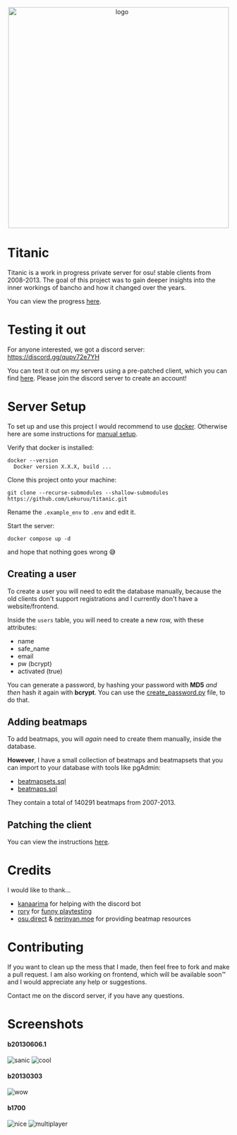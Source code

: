 
<p align="center">
  <img width="500" alt="logo" src="https://raw.githubusercontent.com/Lekuruu/titanic/main/.github/logo/logo_medium.png">
</p>

# Titanic

Titanic is a work in progress private server for osu! stable clients from 2008-2013.
The goal of this project was to gain deeper insights into the inner workings of bancho and how it changed over the years.

You can view the progress [here](https://github.com/users/osuTitanic/projects/2).

# Testing it out

For anyone interested, we got a discord server: https://discord.gg/qupv72e7YH

You can test it out on my servers using a pre-patched client, which you can find [here](https://github.com/osuTitanic/clients). Please join the discord server to create an account!

# Server Setup

To set up and use this project I would recommend to use [docker](https://www.docker.com/). Otherwise here are some instructions for [manual setup](https://github.com/osuTitanic/titanic/blob/main/SETUP.md).

Verify that docker is installed:

```shell
docker --version
  Docker version X.X.X, build ...
```

Clone this project onto your machine:

```shell
git clone --recurse-submodules --shallow-submodules https://github.com/Lekuruu/titanic.git
```

Rename the `.example_env` to `.env` and edit it.

Start the server:

```shell
docker compose up -d
```

and hope that nothing goes wrong 😅

## Creating a user

To create a user you will need to edit the database manually, because the old clients don't support registrations
and I currently don't have a website/frontend.

Inside the `users` table, you will need to create a new row, with these attributes:

- name
- safe_name
- email
- pw (bcrypt)
- activated (true)

You can generate a password, by hashing your password with **MD5** *and then* hash it again with **bcrypt**.
You can use the [create_password.py](https://github.com/osuTitanic/titanic/blob/main/.github/create_password.py) file, to do that.

## Adding beatmaps

To add beatmaps, you will *again* need to create them manually, inside the database.

**However**, I have a small collection of beatmaps and beatmapsets that you can import to your database with tools like pgAdmin:

- [beatmapsets.sql](https://github.com/osuTitanic/titanic/raw/main/migrations/beatmapsets.sql)
- [beatmaps.sql](https://github.com/osuTitanic/titanic/raw/main/migrations/beatmaps.sql)

They contain a total of 140291 beatmaps from 2007-2013.

## Patching the client

You can view the instructions [here](https://github.com/osuTitanic/clients/blob/main/PATCHING.md).

# Credits

I would like to thank...

- [kanaarima](https://github.com/kanaarima/) for helping with the discord bot
- [rory](https://github.com/TheArcaneBrony) for [funny playtesting](https://raw.githubusercontent.com/osuTitanic/titanic/main/.github/images/screenshot022.jpg)
- [osu.direct](https://osu.direct/) & [nerinyan.moe](https://nerinyan.moe/) for providing beatmap resources

# Contributing

If you want to clean up the mess that I made, then feel free to fork and make a pull request.
I am also working on frontend, which will be available soon™ and I would appreciate any help or suggestions.

Contact me on the discord server, if you have any questions.

# Screenshots

#### b20130606.1

![sanic](https://raw.githubusercontent.com/osuTitanic/titanic/main/.github/images/screenshot007.jpg)
![cool](https://raw.githubusercontent.com/osuTitanic/titanic/main/.github/images/screenshot008.jpg)

#### b20130303

![wow](https://raw.githubusercontent.com/osuTitanic/titanic/main/.github/images/screenshot023.jpg)

#### b1700

![nice](https://raw.githubusercontent.com/osuTitanic/titanic/main/.github/images/screenshot005.jpg)
![multiplayer](https://raw.githubusercontent.com/osuTitanic/titanic/main/.github/images/screenshot006.jpg)
